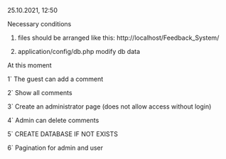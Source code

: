 25.10.2021,  12:50

Necessary conditions

1. files should be arranged like this: http://localhost/Feedback_System/

2. application/config/db.php modify db data


At this moment

1` The guest can add a comment

2` Show all comments

3` Create an administrator page (does not allow access without login)

4` Admin can delete comments

5` CREATE DATABASE IF NOT EXISTS

6` Pagination for admin and user
